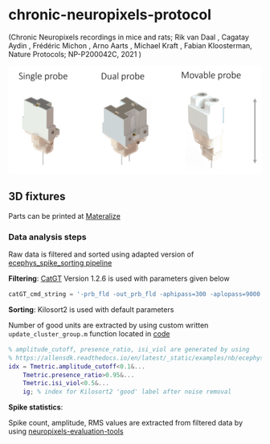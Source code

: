 # chronic-neuropixels-protocol
(Chronic Neuropixels recordings in mice and rats; Rik van Daal , Cagatay Aydin , Frédéric Michon , Arno Aarts , Michael Kraft , Fabian Kloosterman, Nature Protocols; NP-P200042C, 2021 )

![alt text](fixtures_overview.jpg)

## 3D fixtures
Parts can be printed at [Materalize](https://www.materialise.com/en/manufacturing?gclid=Cj0KCQiA3smABhCjARIsAKtrg6KI-4CloUFmDMtG961YggM_I_BZ4re97FsboS6jPqCWgjePmS5XPqQaAv8xEALw_wcB)

### Data analysis steps
Raw data is filtered and sorted using adapted version of [ecephys_spike_sorting pipeline](https://github.com/jenniferColonell/ecephys_spike_sorting)


__Filtering__: [CatGT](https://billkarsh.github.io/SpikeGLX/#catgt) Version 1.2.6 is used with parameters given below

```python
catGT_cmd_string = '-prb_fld -out_prb_fld -aphipass=300 -aplopass=9000 -gbldmx -gfix=0.4,0.10,0.02'
```

__Sorting__: Kilosort2 is used with default parameters

Number of good units are extracted by using custom written `update_cluster_group.m` function located in [code](/blob/master/code)

```matlab
% amplitude_cutoff, presence_ratio, isi_viol are generated by using
% https://allensdk.readthedocs.io/en/latest/_static/examples/nb/ecephys_quality_metrics.html
idx = Tmetric.amplitude_cutoff<0.1&... 
    Tmetric.presence_ratio>0.95&...
    Tmetric.isi_viol<0.5&...
    ig; % index for Kilosort2 'good' label after noise removal
```	
__Spike statistics__:

Spike count, amplitude, RMS values are extracted from filtered data by using [neuropixels-evaluation-tools](https://github.com/jenniferColonell/Neuropixels_evaluation_tools) 
